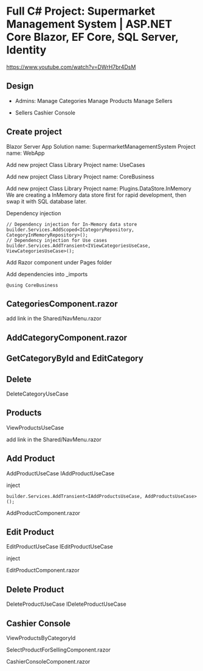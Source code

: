 # Full C# Project: Supermarket Management System | ASP.NET Core Blazor, EF Core, SQL Server, Identity
https://www.youtube.com/watch?v=DWrH7br4DsM

## Design
- Admins:
Manage Categories
Manage Products
Manage Sellers

- Sellers
Cashier Console


## Create project
Blazor Server App
Solution name: SupermarketManagementSystem
Project name: WebApp

Add new project
Class Library
Project name: UseCases

Add new project
Class Library
Project name: CoreBusiness

Add new project
Class Library
Project name: Plugins.DataStore.InMemory
We are creating a InMemory data store first for rapid development, then swap it with SQL database later.


Dependency injection
```
// Dependency injection for In-Memory data store
builder.Services.AddScoped<ICategoryRepository, CategoryInMemoryRepository>();
// Dependency injection for Use cases
builder.Services.AddTransient<IViewCategoriesUseCase, ViewCategoriesUseCase>();

```

Add Razor component under Pages folder

Add dependencies into _imports
```
@using CoreBusiness
```
## CategoriesComponent.razor
add link in the Shared/NavMenu.razor

## AddCategoryComponent.razor


## GetCategoryById and EditCategory 

## Delete
DeleteCategoryUseCase


## Products
ViewProductsUseCase

add link in the Shared/NavMenu.razor


## Add Product
AddProductUseCase
IAddProductUseCase

inject
```
builder.Services.AddTransient<IAddProductsUseCase, AddProductsUseCase>();
```

AddProductComponent.razor


## Edit Product
EditProductUseCase
IEditProductUseCase

inject

EditProductComponent.razor


## Delete Product
DeleteProductUseCase
IDeleteProductUseCase


## Cashier Console
ViewProductsByCategoryId

SelectProductForSellingComponent.razor

CashierConsoleComponent.razor
